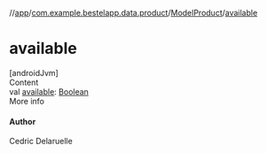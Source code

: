 //[app](../../index.md)/[com.example.bestelapp.data.product](../index.md)/[ModelProduct](index.md)/[available](available.md)



# available  
[androidJvm]  
Content  
val [available](available.md): [Boolean](https://kotlinlang.org/api/latest/jvm/stdlib/kotlin/-boolean/index.html)  
More info  


#### Author  


Cedric Delaruelle

  



